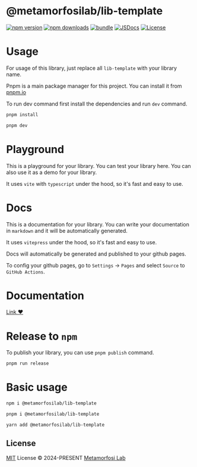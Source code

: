 # @metamorfosilab/lib-template

[![npm version][npm-version-src]][npm-version-href]
[![npm downloads][npm-downloads-src]][npm-downloads-href]
[![bundle][bundle-src]][bundle-href]
[![JSDocs][jsdocs-src]][jsdocs-href]
[![License][license-src]][license-href]

# Usage

For usage of this library, just replace all `lib-template` with your library name.

Pnpm is a main package manager for this project. You can install it from [pnpm.io](https://pnpm.io/)

To run dev command first install the dependencies and run `dev` command.

```bash
pnpm install
```

```bash
pnpm dev
```

# Playground

This is a playground for your library. You can test your library here. You can also use it as a demo for your library.

It uses `vite` with `typescript` under the hood, so it's fast and easy to use.

# Docs

This is a documentation for your library. You can write your documentation in `markdown` and it will be automatically generated.

It uses `vitepress` under the hood, so it's fast and easy to use.

Docs will automatically be generated and published to your github pages.

To config your github pages, go to `Settings` -> `Pages` and select `Source` to `GitHub Actions`.

# Documentation

[Link ❤️](https://metamorfosilab.github.io/lib-template/)

# Release to `npm`

To publish your library, you can use `pnpm publish` command.

```bash
pnpm run release
```

# Basic usage

```bash
npm i @metamorfosilab/lib-template
```

```bash
pnpm i @metamorfosilab/lib-template
```

```bash
yarn add @metamorfosilab/lib-template
```

## License

[MIT](./LICENSE) License © 2024-PRESENT [Metamorfosi Lab](https://github.com/MetamorfosiLab)

<!-- Badges -->

[npm-version-src]: https://img.shields.io/npm/v/@metamorfosilab/lib-template?style=flat&colorA=080f12&colorB=1fa669
[npm-version-href]: https://npmjs.com/package/@metamorfosilab/lib-template
[npm-downloads-src]: https://img.shields.io/npm/dm/@metamorfosilab/lib-template?style=flat&colorA=080f12&colorB=1fa669
[npm-downloads-href]: https://npmjs.com/package/@metamorfosilab/lib-template
[bundle-src]: https://img.shields.io/bundlephobia/minzip/@metamorfosilab/lib-template?style=flat&colorA=080f12&colorB=1fa669&label=minzip
[bundle-href]: https://bundlephobia.com/result?p=@metamorfosilab/lib-template
[license-src]: https://img.shields.io/github/license/@metamorfosilab/lib-template.svg?style=flat&colorA=080f12&colorB=1fa669
[license-href]: https://github.com/@metamorfosilab/lib-template/blob/main/LICENSE
[jsdocs-src]: https://img.shields.io/badge/jsdocs-reference-080f12?style=flat&colorA=080f12&colorB=1fa669
[jsdocs-href]: https://www.jsdocs.io/package/@metamorfosilab/lib-template
